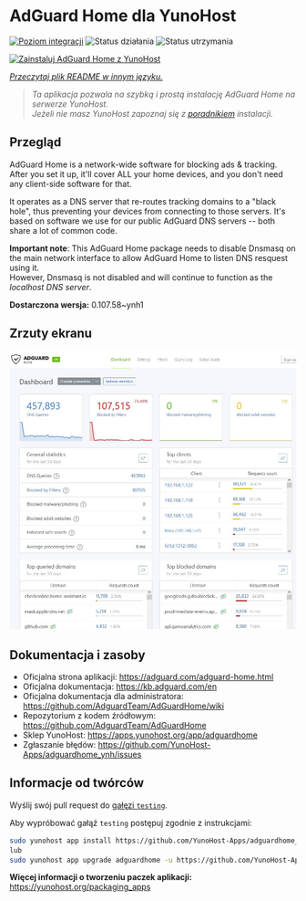 <!--
To README zostało automatycznie wygenerowane przez <https://github.com/YunoHost/apps/tree/master/tools/readme_generator>
Nie powinno być ono edytowane ręcznie.
-->

# AdGuard Home dla YunoHost

[![Poziom integracji](https://apps.yunohost.org/badge/integration/adguardhome)](https://ci-apps.yunohost.org/ci/apps/adguardhome/)
![Status działania](https://apps.yunohost.org/badge/state/adguardhome)
![Status utrzymania](https://apps.yunohost.org/badge/maintained/adguardhome)

[![Zainstaluj AdGuard Home z YunoHost](https://install-app.yunohost.org/install-with-yunohost.svg)](https://install-app.yunohost.org/?app=adguardhome)

*[Przeczytaj plik README w innym języku.](./ALL_README.md)*

> *Ta aplikacja pozwala na szybką i prostą instalację AdGuard Home na serwerze YunoHost.*  
> *Jeżeli nie masz YunoHost zapoznaj się z [poradnikiem](https://yunohost.org/install) instalacji.*

## Przegląd

AdGuard Home is a network-wide software for blocking ads & tracking. After you set it up, it'll cover ALL your home devices, and you don't need any client-side software for that.

It operates as a DNS server that re-routes tracking domains to a "black hole", thus preventing your devices from connecting to those servers. It's based on software we use for our public AdGuard DNS servers -- both share a lot of common code.

**Important note**: This AdGuard Home package needs to disable Dnsmasq on the main network interface to allow AdGuard Home to listen DNS resquest using it.  
However, Dnsmasq is not disabled and will continue to function as the *localhost DNS server*.


**Dostarczona wersja:** 0.107.58~ynh1

## Zrzuty ekranu

![Zrzut ekranu z AdGuard Home](./doc/screenshots/screenshot.jpg)

## Dokumentacja i zasoby

- Oficjalna strona aplikacji: <https://adguard.com/adguard-home.html>
- Oficjalna dokumentacja: <https://kb.adguard.com/en>
- Oficjalna dokumentacja dla administratora: <https://github.com/AdguardTeam/AdGuardHome/wiki>
- Repozytorium z kodem źródłowym: <https://github.com/AdguardTeam/AdGuardHome>
- Sklep YunoHost: <https://apps.yunohost.org/app/adguardhome>
- Zgłaszanie błędów: <https://github.com/YunoHost-Apps/adguardhome_ynh/issues>

## Informacje od twórców

Wyślij swój pull request do [gałęzi `testing`](https://github.com/YunoHost-Apps/adguardhome_ynh/tree/testing).

Aby wypróbować gałąź `testing` postępuj zgodnie z instrukcjami:

```bash
sudo yunohost app install https://github.com/YunoHost-Apps/adguardhome_ynh/tree/testing --debug
lub
sudo yunohost app upgrade adguardhome -u https://github.com/YunoHost-Apps/adguardhome_ynh/tree/testing --debug
```

**Więcej informacji o tworzeniu paczek aplikacji:** <https://yunohost.org/packaging_apps>
